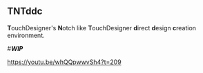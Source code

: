 TNTddc---**T**ouchDesigner's **N**otch like **T**ouchDesigner **d**irect **d**esign **c**reation environment.#***WIP***https://youtu.be/whQQpwwvSh4?t=209